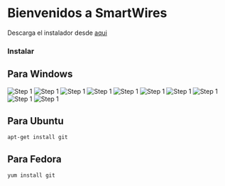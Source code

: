 # Bienvenidos a SmartWires

Descarga el instalador desde [aqui](https://git-scm.com/)

### Instalar

## Para Windows
![Step 1](https://github.com/Smartwiresmx/workshopGit/blob/master/in1.PNG)
![Step 1](https://github.com/Smartwiresmx/workshopGit/blob/master/in2.PNG)
![Step 1](https://github.com/Smartwiresmx/workshopGit/blob/master/in3.PNG)
![Step 1](https://github.com/Smartwiresmx/workshopGit/blob/master/in4.PNG)
![Step 1](https://github.com/Smartwiresmx/workshopGit/blob/master/in5.PNG)
![Step 1](https://github.com/Smartwiresmx/workshopGit/blob/master/in6.PNG)
![Step 1](https://github.com/Smartwiresmx/workshopGit/blob/master/in7.PNG)
![Step 1](https://github.com/Smartwiresmx/workshopGit/blob/master/in8.PNG)
![Step 1](https://github.com/Smartwiresmx/workshopGit/blob/master/in9.PNG)
![Step 1](https://github.com/Smartwiresmx/workshopGit/blob/master/in10.PNG)

## Para Ubuntu
`apt-get install git`

## Para Fedora
`yum install git`
